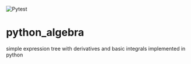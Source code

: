 ![Pytest](https://github.com/aragonnetje6/python_algebra/workflows/Pytest/badge.svg)

# python_algebra

simple expression tree with derivatives and basic integrals implemented in python
